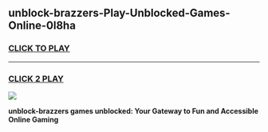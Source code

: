 
## unblock-brazzers-Play-Unblocked-Games-Online-0l8ha
<h3>
<a href="https://premium76.site?title=unblock-brazzers&ref=25A">CLICK TO PLAY</a></h3>
<hr>

<h3>
<a href="https://premium76.site?title=unblock-brazzers&ref=25A">CLICK 2 PLAY</a>
  
</h3>

<a href="https://premium76.site?title=unblock-brazzers&ref=25A"><img src="https://clearcache.store/games.png"></a>


**unblock-brazzers games unblocked: Your Gateway to Fun and Accessible Online Gaming**
